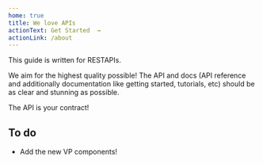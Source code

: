 ```yaml
---
home: true
title: We love APIs
actionText: Get Started  →
actionLink: /about
---
```


This guide is written for  RESTAPIs.

We aim for the highest quality possible! The API and docs (API reference and additionally documentation like getting started, tutorials, etc) should be as clear and stunning as possible.

The API is your contract!

## To do

- Add the new VP components!
